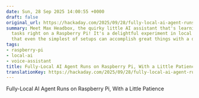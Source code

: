 ```yaml
---
date: Sun, 28 Sep 2025 14:00:55 +0000
draft: false
original_url: https://hackaday.com/2025/09/28/fully-local-ai-agent-runs-on-raspberry-pi-with-a-little-patience/
summary: Meet Max Headbox, the quirky little AI assistant that's learning to juggle
  tasks right on a Raspberry Pi! It's a delightful experiment in local AI, proving
  that even the simplest of setups can accomplish great things with a dash of patience.
tags:
- raspberry-pi
- local-ai
- voice-assistant
title: Fully-Local AI Agent Runs on Raspberry Pi, With a Little Patience
translationKey: https://hackaday.com/2025/09/28/fully-local-ai-agent-runs-on-raspberry-pi-with-a-little-patience/
---
```


Fully-Local AI Agent Runs on Raspberry Pi, With a Little Patience